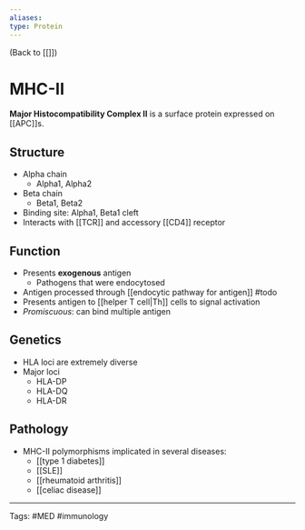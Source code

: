 ```yaml
---
aliases: 
type: Protein
---
```


(Back to [[]])

# MHC-II

**Major Histocompatibility Complex II** is a surface protein expressed on [[APC]]s.
## Structure
- Alpha chain
	- Alpha1, Alpha2
- Beta chain
	- Beta1, Beta2
- Binding site: Alpha1, Beta1 cleft
- Interacts with [[TCR]] and accessory [[CD4]] receptor
## Function
- Presents **exogenous** antigen
	- Pathogens that were endocytosed
- Antigen processed through [[endocytic pathway for antigen]] #todo
- Presents antigen to [[helper T cell|Th]] cells to signal activation
- _Promiscuous_: can bind multiple antigen
## Genetics
- HLA loci are extremely diverse
- Major loci
	- HLA-DP
	- HLA-DQ
	- HLA-DR
## Pathology
- MHC-II polymorphisms implicated in several diseases:
	- [[type 1 diabetes]]
	- [[SLE]]
	- [[rheumatoid arthritis]]
	- [[celiac disease]]

---
Tags: #MED #immunology 